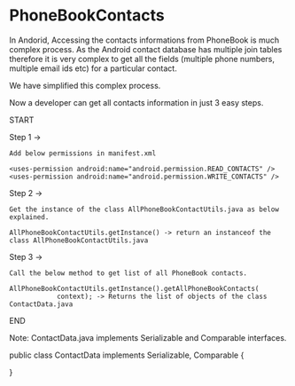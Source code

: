 
PhoneBookContacts
=================

In Andorid, Accessing the contacts informations from PhoneBook is much complex process. As the Android contact database has multiple join tables therefore it is very complex to get all the fields (multiple phone numbers, multiple email ids etc) for a particular contact. 

We have simplified this complex process.

Now a developer can get all contacts information in just 3 easy steps.


START

Step 1 -> 

    Add below permissions in manifest.xml
    
    <uses-permission android:name="android.permission.READ_CONTACTS" />
    <uses-permission android:name="android.permission.WRITE_CONTACTS" />
    
Step 2 -> 

    Get the instance of the class AllPhoneBookContactUtils.java as below explained.
    
    AllPhoneBookContactUtils.getInstance() -> return an instanceof the class AllPhoneBookContactUtils.java


Step 3 -> 

    Call the below method to get list of all PhoneBook contacts.
    
    AllPhoneBookContactUtils.getInstance().getAllPhoneBookContacts(
				context); -> Returns the list of objects of the class ContactData.java 
				
END




Note: ContactData.java implements Serializable and Comparable interfaces.

public class ContactData implements Serializable, Comparable<ContactData> {

}
